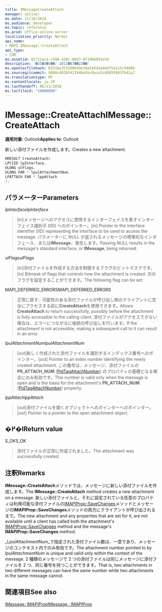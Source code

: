 ```yaml
---
title: IMessageCreateAttach
manager: soliver
ms.date: 11/16/2014
ms.audience: Developer
ms.topic: reference
ms.prod: office-online-server
localization_priority: Normal
api_name:
- MAPI.IMessage::CreateAttach
api_type:
- COM
ms.assetid: 01711aca-c598-438c-88d7-0719b6691e34
description: '�ŏI�X�V��: 2011�N7��23��'
ms.openlocfilehash: 6351be353100649e38a14543a44df5e115c9408b
ms.sourcegitcommit: 9d60cd82b5413446e5bc8ace2cd689f683fb41a7
ms.translationtype: MT
ms.contentlocale: ja-JP
ms.lasthandoff: 06/11/2018
ms.locfileid: "19800898"
---
```

# <a name="imessagecreateattach"></a><span data-ttu-id="ab200-103">IMessage::CreateAttach</span><span class="sxs-lookup"><span data-stu-id="ab200-103">IMessage::CreateAttach</span></span>

  
  
<span data-ttu-id="ab200-104">**適用対象**: Outlook</span><span class="sxs-lookup"><span data-stu-id="ab200-104">**Applies to**: Outlook</span></span> 
  
<span data-ttu-id="ab200-105">新しい添付ファイルを作成します。</span><span class="sxs-lookup"><span data-stu-id="ab200-105">Creates a new attachment.</span></span>
  
```cpp
HRESULT CreateAttach(
LPCIID lpInterface,
ULONG ulFlags,
ULONG FAR * lpulAttachmentNum,
LPATTACH FAR * lppAttach
);
```

## <a name="parameters"></a><span data-ttu-id="ab200-106">パラメーター</span><span class="sxs-lookup"><span data-stu-id="ab200-106">Parameters</span></span>

 <span data-ttu-id="ab200-107">_lpInterface_</span><span class="sxs-lookup"><span data-stu-id="ab200-107">_lpInterface_</span></span>
  
> <span data-ttu-id="ab200-108">[in]メッセージへのアクセスに使用するインターフェイスを表すインターフェイス識別子 (IID) へのポインター。</span><span class="sxs-lookup"><span data-stu-id="ab200-108">[in] Pointer to the interface identifier (IID) representing the interface to be used to access the message.</span></span> <span data-ttu-id="ab200-109">パラメーターに NULL が返されるメッセージの標準的なインタ フェース、または**IMessage**、発生します。</span><span class="sxs-lookup"><span data-stu-id="ab200-109">Passing NULL results in the message's standard interface, or **IMessage**, being returned.</span></span> 
    
 <span data-ttu-id="ab200-110">_ulFlags_</span><span class="sxs-lookup"><span data-stu-id="ab200-110">_ulFlags_</span></span>
  
> <span data-ttu-id="ab200-111">[in]添付ファイルを作成する方法を制御するフラグのビットマスクです。</span><span class="sxs-lookup"><span data-stu-id="ab200-111">[in] Bitmask of flags that controls how the attachment is created.</span></span> <span data-ttu-id="ab200-112">次のフラグを設定することができます。</span><span class="sxs-lookup"><span data-stu-id="ab200-112">The following flag can be set:</span></span>
    
<span data-ttu-id="ab200-113">MAPI_DEFERRED_ERRORS</span><span class="sxs-lookup"><span data-stu-id="ab200-113">MAPI_DEFERRED_ERRORS</span></span> 
  
> <span data-ttu-id="ab200-114">正常に戻す、可能性のある添付ファイルが呼び出し側のクライアントに完全にアクセスする前に**CreateAttach**を使用できます。</span><span class="sxs-lookup"><span data-stu-id="ab200-114">Allows **CreateAttach** to return successfully, possibly before the attachment is fully accessible to the calling client.</span></span> <span data-ttu-id="ab200-115">添付ファイルがアクセスできない場合は、エラーにつながるに後続の呼び出しを行います。</span><span class="sxs-lookup"><span data-stu-id="ab200-115">If the attachment is not accessible, making a subsequent call to it can result in an error.</span></span> 
    
 <span data-ttu-id="ab200-116">_lpulAttachmentNum_</span><span class="sxs-lookup"><span data-stu-id="ab200-116">_lpulAttachmentNum_</span></span>
  
> <span data-ttu-id="ab200-117">[out]新しく作成された添付ファイルを識別するインデックス番号へのポインター。</span><span class="sxs-lookup"><span data-stu-id="ab200-117">[out] Pointer to an index number identifying the newly created attachment.</span></span> <span data-ttu-id="ab200-118">この番号は、メッセージ、添付ファイルの**PR_ATTACH_NUM** ([PidTagAttachNumber](pidtagattachnumber-canonical-property.md)) のプロパティの基礎となる場合にのみ有効です。</span><span class="sxs-lookup"><span data-stu-id="ab200-118">This number is valid only when the message is open and is the basis for the attachment's **PR_ATTACH_NUM** ([PidTagAttachNumber](pidtagattachnumber-canonical-property.md)) property.</span></span>
    
 <span data-ttu-id="ab200-119">_lppAttach_</span><span class="sxs-lookup"><span data-stu-id="ab200-119">_lppAttach_</span></span>
  
> <span data-ttu-id="ab200-120">[out]添付ファイルを開くオブジェクトへのポインターへのポインター。</span><span class="sxs-lookup"><span data-stu-id="ab200-120">[out] Pointer to a pointer to the open attachment object.</span></span>
    
## <a name="return-value"></a><span data-ttu-id="ab200-121">�߂�l</span><span class="sxs-lookup"><span data-stu-id="ab200-121">Return value</span></span>

<span data-ttu-id="ab200-122">S_OK</span><span class="sxs-lookup"><span data-stu-id="ab200-122">S_OK</span></span> 
  
> <span data-ttu-id="ab200-123">添付ファイルが正常に作成されました。</span><span class="sxs-lookup"><span data-stu-id="ab200-123">The attachment was successfully created.</span></span>
    
## <a name="remarks"></a><span data-ttu-id="ab200-124">注釈</span><span class="sxs-lookup"><span data-stu-id="ab200-124">Remarks</span></span>

<span data-ttu-id="ab200-125">**IMessage::CreateAttach**メソッドでは、メッセージに新しい添付ファイルを作成します。</span><span class="sxs-lookup"><span data-stu-id="ab200-125">The **IMessage::CreateAttach** method creates a new attachment on a message.</span></span> <span data-ttu-id="ab200-126">新しい添付ファイルと、それに設定されている任意のプロパティは利用可能な添付ファイルの[IMAPIProp::SaveChanges](imapiprop-savechanges.md)メソッドとメッセージの**IMAPIProp::SaveChanges**メソッドの両方にクライアントが呼び出されるまで。</span><span class="sxs-lookup"><span data-stu-id="ab200-126">The new attachment and any properties that are set for it, are not available until a client has called both the attachment's [IMAPIProp::SaveChanges](imapiprop-savechanges.md) method and the message's **IMAPIProp::SaveChanges** method.</span></span> 
  
<span data-ttu-id="ab200-127">_LpulAttachmentNum_で指定された添付ファイル数は、一意であり、メッセージのコンテキスト内でのみ有効です。</span><span class="sxs-lookup"><span data-stu-id="ab200-127">The attachment number pointed to by  _lpulAttachmentNum_ is unique and valid only within the context of the message.</span></span> <span data-ttu-id="ab200-128">2 種類のメッセージで 2 つの添付ファイルは同じメッセージに添付ファイルを 2 つ、同じ番号を持つことができます。</span><span class="sxs-lookup"><span data-stu-id="ab200-128">That is, two attachments in two different messages can have the same number while two attachments in the same message cannot.</span></span> 
  
## <a name="see-also"></a><span data-ttu-id="ab200-129">関連項目</span><span class="sxs-lookup"><span data-stu-id="ab200-129">See also</span></span>



[<span data-ttu-id="ab200-130">IMessage: IMAPIProp</span><span class="sxs-lookup"><span data-stu-id="ab200-130">IMessage : IMAPIProp</span></span>](imessageimapiprop.md)

